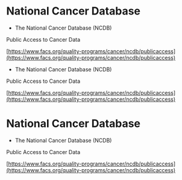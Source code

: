 # National Cancer Database


* The National Cancer Database \(NCDB\) 

Public Access to Cancer Data

[https://www.facs.org/quality-programs/cancer/ncdb/publicaccess](https://www.facs.org/quality-programs/cancer/ncdb/publicaccess)

* The National Cancer Database \(NCDB\) 

Public Access to Cancer Data

[https://www.facs.org/quality-programs/cancer/ncdb/publicaccess](https://www.facs.org/quality-programs/cancer/ncdb/publicaccess)

# National Cancer Database

* The National Cancer Database \(NCDB\) 

Public Access to Cancer Data

[https://www.facs.org/quality-programs/cancer/ncdb/publicaccess](https://www.facs.org/quality-programs/cancer/ncdb/publicaccess)

